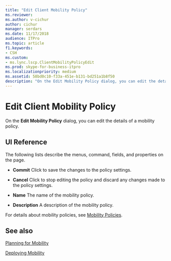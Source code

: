```yaml
---
title: "Edit Client Mobility Policy"
ms.reviewer: 
ms.author: v-cichur
author: cichur
manager: serdars
ms.date: 11/17/2018
audience: ITPro
ms.topic: article
f1.keywords:
- CSH
ms.custom:
- ms.lync.lscp.ClientMobilityPolicyEdit
ms.prod: skype-for-business-itpro
ms.localizationpriority: medium
ms.assetid: 58bd0c10-f33a-451e-b131-bd251a1b8f50
description: "On the Edit Mobility Policy dialog, you can edit the details of a mobility policy."
---
```


# Edit Client Mobility Policy

On the **Edit Mobility Policy** dialog, you can edit the details of a mobility policy.

## UI Reference

The following lists describe the menus, command, fields, and properties on the page.


- **Commit** Click to save the changes to the policy settings.

- **Cancel** Click to stop editing the policy and discard any changes made to the policy settings.

- **Name** The name of the mobility policy.

- **Description** A description of the mobility policy.

For details about mobility policies, see [Mobility Policies](/previous-versions/office/lync-server-2013/lync-server-2013-mobility-policies).

## See also

[Planning for Mobility](/previous-versions/office/lync-server-2013/lync-server-2013-planning-for-mobility)

[Deploying Mobility](/previous-versions/office/lync-server-2013/lync-server-2013-deploying-mobility)
